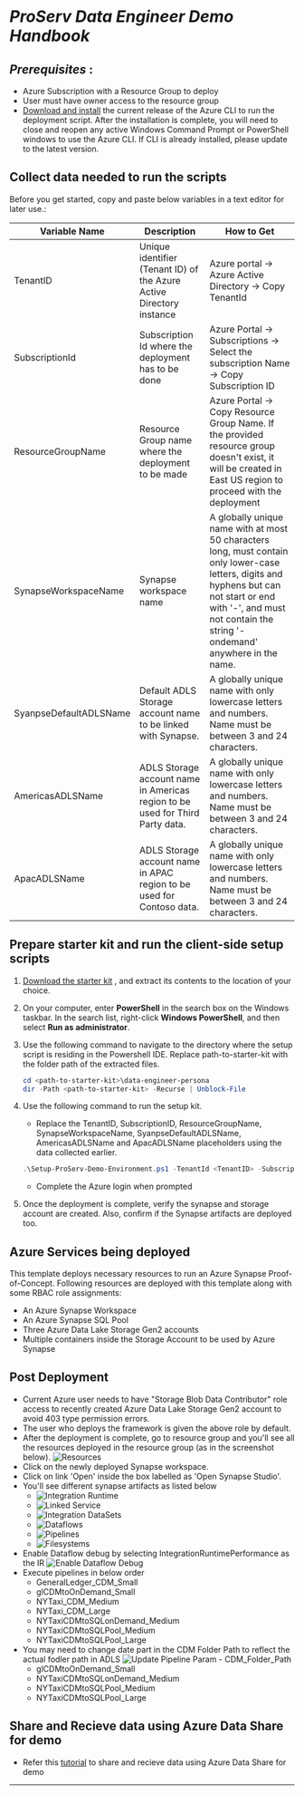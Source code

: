 # *ProServ Data Engineer Demo Handbook*


## *Prerequisites* : 
 - Azure Subscription with a Resource Group to deploy
 - User must have owner access to the resource group
 - [Download and install](https://docs.microsoft.com/en-us/cli/azure/install-azure-cli-windows?tabs=azure-cli) the current release of the Azure CLI to run the deployment script. After the installation is complete, you will need to close and reopen any active Windows Command Prompt or PowerShell windows to use the Azure CLI. If CLI is already installed, please update to the latest version.


## Collect data needed to run the scripts

Before you get started, copy and paste below variables in a text editor for later use.:


| Variable Name		       | Description	             					    | How to Get			      |
|----------------------------- | -------------------------------------------------------------------|------------------------------------------
|TenantID | Unique identifier (Tenant ID) of the Azure Active Directory instance | Azure portal -> Azure Active Directory -> Copy TenantId |
|SubscriptionId | Subscription Id where the deployment has to be done | Azure Portal -> Subscriptions ->  Select the subscription Name -> Copy Subscription ID |
|ResourceGroupName | Resource Group name where the deployment to be made | Azure Portal -> Copy Resource Group Name. If the provided resource group doesn't exist, it will be created in East US region to proceed with the deployment|
|SynapseWorkspaceName |	Synapse workspace name | A globally unique name with at most 50 characters long, must contain only lower-case letters, digits and hyphens but can not start or end with '-', and must not contain the string '-ondemand' anywhere in the name.
|SyanpseDefaultADLSName | Default ADLS Storage account name to be linked with Synapse. | A globally unique name with only lowercase letters and numbers. Name must be between 3 and 24 characters.
|AmericasADLSName | ADLS Storage account name in Americas region to be used for Third Party data. | A globally unique name with only lowercase letters and numbers. Name must be between 3 and 24 characters.
|ApacADLSName | ADLS Storage account name in APAC region to be used for Contoso data. | A globally unique name with only lowercase letters and numbers. Name must be between 3 and 24 characters.

## Prepare starter kit and run the client-side setup scripts

1. [Download the starter kit](https://github.com/charlskv-neu/proserv-cdm-demo/tree/development) , and extract its contents to the location of your choice.

2. On your computer, enter **PowerShell** in the search box on the Windows taskbar. In the search list, right-click **Windows PowerShell**, and then select **Run as administrator**.


3. Use the following command to navigate to the directory where the setup script is residing in the Powershell IDE. Replace path-to-starter-kit with the folder path of the extracted files.

	```powershell
	cd <path-to-starter-kit>\data-engineer-persona
	dir -Path <path-to-starter-kit> -Recurse | Unblock-File
	```

4. Use the following command to run the setup kit. 

	- Replace the TenantID, SubscriptionID, ResourceGroupName, SynapseWorkspaceName, SyanpseDefaultADLSName, AmericasADLSName and ApacADLSName placeholders using the data collected earlier.
	
	```powershell
	.\Setup-ProServ-Demo-Environment.ps1 -TenantId <TenantID> -SubscriptionId <SubscriptionId> -ResourceGroupName <ResourceGroupName> -SynapseWorkspaceName <SynapseWorkspaceName> -SynapseDefaultADLSName <SyanpseDefaultADLSName> -AmericasADLSName <AmericasADLSName> -ApacADLSName <ApacADLSName>
	```
	
	- Complete the Azure login when prompted
	
5. Once the deployment is complete, verify the synapse and storage account are created. Also, confirm if the Synapse artifacts are deployed too.

## Azure Services being deployed
   
This template deploys necessary resources to run an Azure Synapse Proof-of-Concept. Following resources are deployed with this template along with some RBAC role assignments:
   
- An Azure Synapse Workspace
- An Azure Synapse SQL Pool
- Three Azure Data Lake Storage Gen2 accounts
- Multiple containers inside the Storage Account to be used by Azure Synapse

## Post Deployment
- Current Azure user needs to have "Storage Blob Data Contributor" role access to recently created Azure Data Lake Storage Gen2 account to avoid 403 type permission errors.
- The user who deploys the framework is given the above role by default.
- After the deployment is complete, go to resource group and you'll see all the resources deployed in the resource group (as in the screenshot below).
  ![Resources](images/rs-grp.png)
- Click on the newly deployed Synapse workspace.
- Click on link 'Open' inside the box labelled as 'Open Synapse Studio'.
- You'll see different synapse artifacts as listed below
	- ![Integration Runtime](images/synws-ir.png)
	- ![Linked Service](images/synws-ls.png)
	- ![Integration DataSets](images/synws-ds.png)
	- ![Dataflows](images/synws-df.png)
	- ![Pipelines](images/synws-pl.png)
	- ![Filesystems](images/synws-fs.png)
- Enable Dataflow debug by selecting IntegrationRuntimePerformance as the IR
	![Enable Dataflow Debug](images/synws-dfdbg.png)
- Execute pipelines in below order
	- GeneralLedger_CDM_Small
	- glCDMtoOnDemand_Small
	- NYTaxi_CDM_Medium
	- NYTaxi_CDM_Large
	- NYTaxiCDMtoSQLonDemand_Medium
	- NYTaxiCDMtoSQLPool_Medium
	- NYTaxiCDMtoSQLPool_Large
- You may need to change date part in the CDM Folder Path to reflect the actual fodler path in ADLS
	![Update Pipeline Param - CDM_Folder_Path](images/synws-param.png)
	- glCDMtoOnDemand_Small
	- NYTaxiCDMtoSQLonDemand_Medium
	- NYTaxiCDMtoSQLPool_Medium
	- NYTaxiCDMtoSQLPool_Large

## Share and Recieve data using Azure Data Share for demo

- Refer this [tutorial](https://docs.microsoft.com/en-us/azure/data-share/share-your-data?tabs=azure-portal) to share and recieve data using Azure Data Share for demo

***
